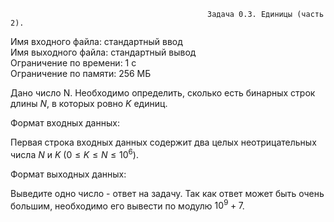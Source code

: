                                                 Задача 0.3. Единицы (часть 2).
Имя входного файла: стандартный ввод                                                                                            
Имя выходного файла: стандартный вывод                                                                                          
Ограничение по времени: 1 с                                                                                                     
Ограничение по памяти: 256 МБ                                                                                                   
        
Дано число N. Необходимо определить, сколько есть бинарных строк длины $N$, в которых ровно $K$ единиц.

Формат входных данных:

Первая строка входных данных содержит два целых неотрицательных числа $N$ и $K$ $(0 ≤ K ≤ N ≤ 10^6)$.

Формат выходных данных:

Выведите одно число - ответ на задачу. Так как ответ может быть очень большим, необходимо его вывести по модулю $10^9 + 7$.